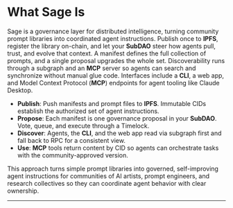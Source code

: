 # What Sage Is

Sage is a governance layer for distributed intelligence, turning community prompt libraries into coordinated agent instructions. Publish once to **IPFS**, register the library on-chain, and let your **SubDAO** steer how agents pull, trust, and evolve that context. A manifest defines the full collection of prompts, and a single proposal upgrades the whole set. Discoverability runs through a subgraph and an **MCP** server so agents can search and synchronize without manual glue code. Interfaces include a **CLI**, a web app, and Model Context Protocol (**MCP**) endpoints for agent tooling like Claude Desktop.

-   **Publish**: Push manifests and prompt files to **IPFS**. Immutable CIDs establish the authorized set of agent instructions.
-   **Propose**: Each manifest is one governance proposal in your **SubDAO**. Vote, queue, and execute through a Timelock.
-   **Discover**: Agents, the **CLI**, and the web app read via subgraph first and fall back to RPC for a consistent view.
-   **Use**: **MCP** tools return content by CID so agents can orchestrate tasks with the community-approved version.

This approach turns simple prompt libraries into governed, self-improving agent instructions for communities of AI artists, prompt engineers, and research collectives so they can coordinate agent behavior with clear ownership.

---
